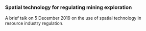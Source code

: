 ### Spatial technology for regulating mining exploration

A brief talk on 5 December 2019 on the use of spatial technology in resource industry regulation.